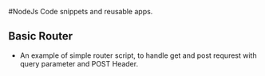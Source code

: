 #NodeJs Code snippets and reusable apps.

## Basic Router
 - An example of simple router script, to handle get and post requrest with query parameter and POST Header.
